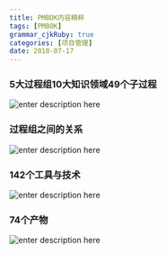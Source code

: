 ```yaml
---
title: PMBOK内容精粹
tags: [PMBOK]
grammar_cjkRuby: true
categories: [项目管理]
date: 2018-07-17
---
```

### 5大过程组10大知识领域49个子过程
![enter description here](./images/1531833309126.png)

### 过程组之间的关系
![enter description here](./images/1531834328830.png)


### 142个工具与技术
![enter description here](./images/1531833460412.png)

### 74个产物
![enter description here](./images/1531833581186.png)